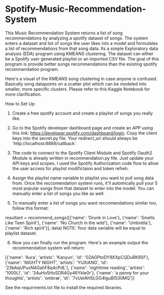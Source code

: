 # Spotify-Music-Recommendation-System

This Music Recommendation System returns a list of song recommendations by analyzing a spotify dataset of songs. The system enters a dataset and list of songs the user likes into a model and formulates a list of recommendations from that song data. Its a simple Exploratory data analysis (EDA) program using KMEANS clustering. The dataset can either be a Spotify user generated playlist or an imported CSV file. The goal of this program is provide better songs recommendations than the existing spotify recommendation program. 

Here's a visual of the KMEANS song clustering in case anyone is confused. Basically song datapoints on a scatter plot which can be modeled into smaller, more specific clusters. Please refer to this Kaggle Notebook for more clarification.

How to Set Up:

1. Create a free spotify account and create a playlist of songs you really like.

2. Go to the Spotify developer dashboard page and create an APP using this link: https://developer.spotify.com/dashboard/login. Copy the client keys into the secret.py file. Your redirect_uri should always be 'http://localhost:8888/callback'.

3. The code to connect to the Spotify Client Module and Spotify Oauth2 Module is already written in recommendation.py file. Just update your API keys and scopes. I used the Spotify Authorization code flow to allow the user access for playlist modifictaion and token refreh. 

4. Assign the playlist name variable to playlist you want to pull song data from. Once the reccomendation system runs, it'll automically pull your 5 most popular songs from that dataset to enter into the model. You can manually enter a list of songs you like as well. 

5. To manually enter a list of songs you want reccomendations similar too, follow this format: 

 resultant = recommend_songs([{'name': 'Drunk in Love'},
                 {'name': 'Smells Like Teen Spirit'},
                 {'name': 'No Church in the wild'},
                 {'name': 'Umbrella'},
                 {'name': 'Rich spirit'}],  data)
  NOTE: Your data variable will be equal to playlist dataset.

6. Now you can finally run the program. Here's an example output the recommendation system will return: 

 [{'name': 'Aura', 'artists': 'Kanyun', 'id': '02AGPtoDY9XXpCQDuRK65f'}, {'name': 'NIGHTY NIGHT', 'artists': 'YUXiANG', 'id': '23bAqUPuxNAGahF8q4cPdL'}, {'name': 'nighttime reading', 'artists': '1000LI', 'id': '34uHo5HoSDR4Gy46YkIe0r'}, {'name': 'a penny for your thoughts', 'artists': 'ombræ', 'id': '7vUeIAH5LGG4IguBI530MQ'}]

See the requirments.txt file to install the required libraries. 

